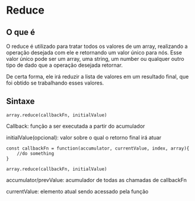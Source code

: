 # Reduce

## O que é

O reduce é utilizado para tratar todos os valores de um array, realizando a operação desejada com ele e retornando um valor único para nós. Esse valor único pode ser um array, uma string, um number ou qualquer outro tipo de dado que a operação desejada retornar.

De certa forma, ele irá reduzir a lista de valores em um resultado final, que foi obtido se trabalhando esses valores.

## Sintaxe

```JS
array.reduce(callbackFn, initialValue)
```

Callback: função a ser executada a partir do acumulador

initialValue(opcional): valor sobre o qual o retorno final irá atuar

```JS
const callbackFn = function(accumulator, currentValue, index, array){
    //do something
}

array.reduce(callbackFn, initialValue)
```

accumulator/prevValue: acumulador de todas as chamadas de callbackFn

currentValue: elemento atual sendo acessado pela função
